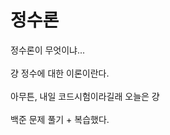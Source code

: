 # 정수론
정수론이 무엇이냐...<br><br>
걍 정수에 대한 이론이란다.<br><br>
아무튼, 내일 코드시험이라길래 오늘은 걍<br><br>
백준 문제 풀기 + 복습했다.<br><br><br><br>

<script src="https://utteranc.es/client.js"
        repo="anjun206/anjun206.github.io"
        issue-term="pathname"
        label="💬 utterances"
        theme="github-light"
        crossorigin="anonymous"
        async>
</script>
